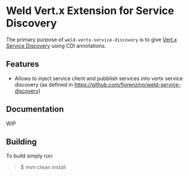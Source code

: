 # Weld Vert.x Extension for Service Discovery

The primary purpose of `weld-vertx-service-discovery` is to give [Vert.x Service Discovery](https://vertx.io/docs/vertx-service-discovery/java/) using CDI annotations.

## Features

* Allows to inject service client and pubblish services into vertx service discovery (as defined in https://github.com/fiorenzino/weld-service-discovery)

## Documentation

WIP

## Building

To build simply run:

> $ mvn clean install
